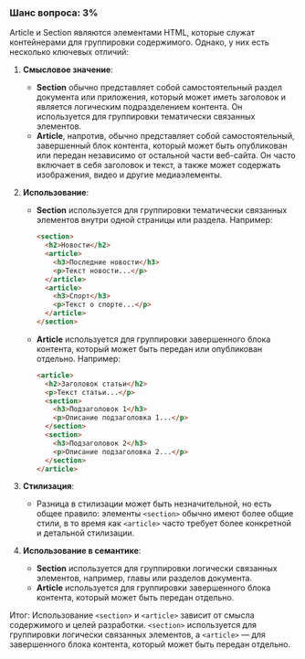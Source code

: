 ### Шанс вопроса: 3%

Article и Section являются элементами HTML, которые служат контейнерами для группировки содержимого. Однако, у них есть несколько ключевых отличий:

1. **Смысловое значение**:
   - **Section** обычно представляет собой самостоятельный раздел документа или приложения, который может иметь заголовок и является логическим подразделением контента. Он используется для группировки тематически связанных элементов.
   - **Article**, напротив, обычно представляет собой самостоятельный, завершенный блок контента, который может быть опубликован или передан независимо от остальной части веб-сайта. Он часто включает в себя заголовок и текст, а также может содержать изображения, видео и другие медиаэлементы.

2. **Использование**:
   - **Section** используется для группировки тематически связанных элементов внутри одной страницы или раздела. Например:
     ```html
     <section>
       <h2>Новости</h2>
       <article>
         <h3>Последние новости</h3>
         <p>Текст новости...</p>
       </article>
       <article>
         <h3>Спорт</h3>
         <p>Текст о спорте...</p>
       </article>
     </section>
     ```
   - **Article** используется для группировки завершенного блока контента, который может быть передан или опубликован отдельно. Например:
     ```html
     <article>
       <h2>Заголовок статьи</h2>
       <p>Текст статьи...</p>
       <section>
         <h3>Подзаголовок 1</h3>
         <p>Описание подзаголовка 1...</p>
       </section>
       <section>
         <h3>Подзаголовок 2</h3>
         <p>Описание подзаголовка 2...</p>
       </section>
     </article>
     ```

3. **Стилизация**:
   - Разница в стилизации может быть незначительной, но есть общее правило: элементы `<section>` обычно имеют более общие стили, в то время как `<article>` часто требует более конкретной и детальной стилизации.

4. **Использование в семантике**:
   - **Section** используется для группировки логически связанных элементов, например, главы или разделов документа.
   - **Article** используется для группировки завершенного блока контента, который может быть передан отдельно.

Итог: Использование `<section>` и `<article>` зависит от смысла содержимого и целей разработки. `<section>` используется для группировки логически связанных элементов, а `<article>` — для завершенного блока контента, который может быть передан отдельно.